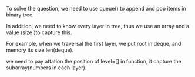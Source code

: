 To solve the question, we need to use queue() to append and pop items in binary tree.

In addition, we need to know every layer in tree, thus we use an array and a value (size )to capture this.

For example, when we traversal the first layer, we put root in deque, and memory its size len(deque).

we need to pay attation the position of level=[] in function, it capture the subarray(numbers in each layer).
